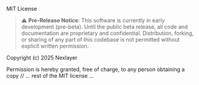 MIT License

> ⚠️ **Pre-Release Notice**: This software is currently in early development (pre-beta). Until the public beta release, all code and documentation are proprietary and confidential. Distribution, forking, or sharing of any part of this codebase is not permitted without explicit written permission.

Copyright (c) 2025 Nexlayer

Permission is hereby granted, free of charge, to any person obtaining a copy
// ... rest of the MIT license ... 